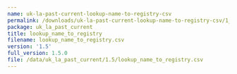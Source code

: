 ```yaml
---
name: uk-la-past-current-lookup-name-to-registry-csv
permalink: /downloads/uk-la-past-current-lookup-name-to-registry-csv/1_5
package: uk_la_past_current
title: lookup_name_to_registry
filename: lookup_name_to_registry.csv
version: '1.5'
full_version: 1.5.0
file: /data/uk_la_past_current/1.5/lookup_name_to_registry.csv
---
```

